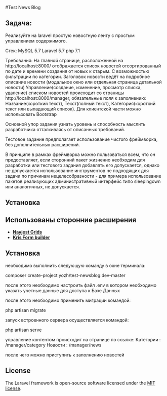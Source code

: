 #Test News Blog

## Задача:

Реализуйте на laravel простую новостную ленту с простым управлением содержимого.

Стек:
MySQL 5.7
Laravel 5.7
php 7.1

Требования:
На главной странице, расположенной на http://localhost:8000/ отображается список новостей отсортированный по дате и времени создания от новых к старым. С возможностью фильтрации по категории.
Заголовок новости ведёт на подробное описание новости (модальное окно или отдельная страница детальной новости)
Управление(создание, изменение, просмотр списка, удаление) списком новостей происходит со страницы http://localhost:8000/manager, обязательные поля к заполнению: Название(короткий текст), Текст(полный текст), Категория(короткий текст или выпадающий список).
Для клиентской части можно использовать Bootstrap

Основной упор задания узнать уровень и способность мыслить разработчика отталкиваясь от описанных требований.

Тестовое задание предполагает использование чистого фреймворка, без дополнительных расширений.

В принципе в рамках фреймворка можно пользоваться всем, что он предоставляет, если сторонний пакет жизненно необходим для разработки или тестового задания добавлять его допускается, однако не допускается использование инструментов не подходящих для задачи по причинам нецелесобразности - для примера использование пакетов реализующих административный интерфейс типо sleepingown или аналогичных, не допускается.

## Установка

## Использованы сторонние расширения

- **[Nayjest Grids](https://github.com/Nayjest/Grids)**
- **[Kris Form builder](https://github.com/kristijanhusak/laravel-form-builder)**

## Установка

необходимо выполнить следующую команду в окне терминала:

composer create-project yozh/test-newsblog:dev-master

после этого необходимо настроить файл .env в котором необходимо указать учетные данные для доступа к Базе Данных

после этого необходимо применить миграции командой:

php artisan migrate

запуск встроенного сервера осуществляется командой:

php artisan serve

управление контентом происходит на странице по ссылке:
Категории : /manager/category
Новости : /manager/news

после чего можно приступить к заполнению новостей

## License

The Laravel framework is open-source software licensed under the [MIT license](https://opensource.org/licenses/MIT).
